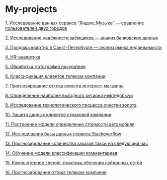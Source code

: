 # My-projects

[1. Исследование данных сервиса “Яндекс.Музыка” — сравнение пользователей двух городов](https://github.com/githubyandexN/My-project/tree/main/Project%201)

[2. Исследование надёжности заёмщиков — анализ банковских данных](https://github.com/githubyandexN/My-project/tree/main/Project%202)

[3. Продажа квартир в Санкт-Петербурге — анализ рынка недвижимости](https://github.com/githubyandexN/My-project/tree/main/Project%203)

[4. HR-аналитика]()

[5. Обработка фотографий покупателя]()

[6. Классификация клиентов телеком компании]()

[7. Прогнозирование оттока клиента интернет-магазина]()

[8. Определение наиболее выгодного региона нефтедобычи]()

[9. Исследование технологического процесса очистки золота]()

[10. Защита данных клиентов страховой компании]()

[11. Построение модели определения стоимости автомобиля]()

[12. Исследование базы данных сервиса Stackoverflow]()

[13. Прогнозирование количества заказов такси на следующий час]()

[14. Обучение модели классификации комментариев]()

[15. Компьютерное зрение: практика обучения нейронных сетей]()

[16. Прогнозирование оттока телеком компании]()
